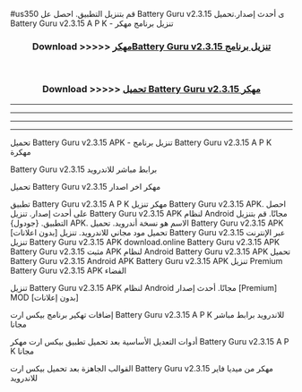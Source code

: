 #us350 قم بتنزيل التطبيق. احصل عل Battery Guru v2.3.15 ى أحدث إصدار.تحميل Battery Guru v2.3.15 A P K - تنزيل برنامج مهكر



<div align="center">
<h3>Download >>>>> <a href="https://ar-sites.web.app/?ar= Battery Guru v2.3.15">مهكرBattery Guru v2.3.15 تنزيل برنامج</a></h3><br>

<h3>Download >>>>> <a href="https://ar-sites.web.app/?ar= Battery Guru v2.3.15">تحميل Battery Guru v2.3.15 مهكر</a></h3>
</div>


----------------------------------------------------------

----------------------------------------------------------

----------------------------------------------------------

----------------------------------------------------------


تحميل Battery Guru v2.3.15 APK - تنزيل برنامج Battery Guru v2.3.15 A P K مهكرة

Battery Guru v2.3.15 برابط مباشر للاندرويد

تحميل Battery Guru v2.3.15 مهكر اخر اصدار

تطبيق Battery Guru v2.3.15 A P K مهكر
تنزيل Battery Guru v2.3.15 APK. احصل على أحدث إصدار.
تنزيل Battery Guru v2.3.15 APK لنظام Android مجانًا.
قم بتنزيل التطبيق. {جودول} APK. الاسم هو نسخة أندرويد.
تحميل Battery Guru v2.3.15 APK [بدون اعلانات]
تحميل مود مجاني للاندرويد.
تنزيل Battery Guru v2.3.15 عبر الإنترنت
تنزيل Battery Guru v2.3.15 APK
download.online Battery Guru v2.3.15 APK
Battery Guru v2.3.15 مثبت APK لنظام Android
Battery Guru v2.3.15 APK
تحميل Battery Guru v2.3.15 Android APK
Battery Guru v2.3.15 APK تنزيل Premium
Battery Guru v2.3.15 APK الفضاء

تنزيل Battery Guru v2.3.15 APK لنظام Android مجانًا. أحدث إصدار [Premium] MOD [بدون إعلانات]

إضافات تهكير برنامج بيكس ارت Battery Guru v2.3.15 A P K للاندرويد برابط مباشر مجانا

أدوات التعديل الأساسية بعد تحميل تطبيق بيكس ارت مهكر Battery Guru v2.3.15 A P K مجانا

القوالب الجاهزة بعد تحميل بيكس ارت Battery Guru v2.3.15 مهكر من ميديا فاير للاندرويد



